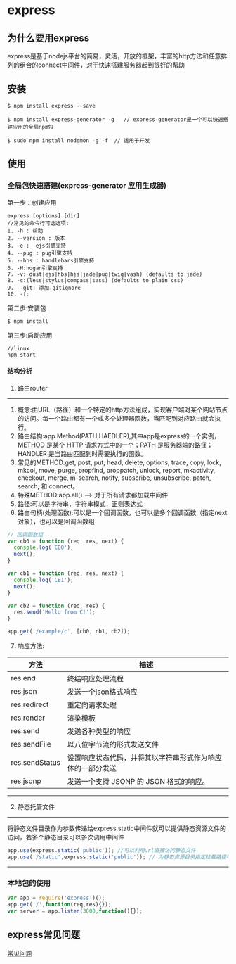 # express

## 为什么要用express

express是基于nodejs平台的简易，灵活，开放的框架，丰富的http方法和任意排列的组合的connect中间件，对于快速搭建服务器起到很好的帮助

## 安装

```shell
$ npm install express --save
```

```shell
$ npm install express-generator -g   // express-generator是一个可以快速搭建应用的全局npm包
```

```shell
$ sudo npm install nodemon -g -f  // 适用于开发
```

## 使用

### 全局包快速搭建(express-generator 应用生成器)

第一步：创建应用
```shell 
express [options] [dir]
//常见的命令行可选选项:
1. -h : 帮助
2. --version : 版本
3. -e :  ejs引擎支持
4. --pug : pug引擎支持
5. --hbs : handlebars引擎支持
6. -H:hogan引擎支持
7. -v: dust|ejs|hbs|hjs|jade|pug|twig|vash) (defaults to jade)
8. -c:(less|stylus|compass|sass) (defaults to plain css) 
9. --git: 添加.gitignore
10. -f:
```
第二步:安装包

```shell
$ npm install
```

第三步:启动应用

```shell
//linux
npm start
```
#### 结构分析

1. 路由router
***
1. 概念:由URL（路径）和一个特定的http方法组成，实现客户端对某个网站节点的访问。每一个路由都有一个或多个处理器函数，当匹配到对应路由就会执行。
2. 路由结构:app.Method(PATH,HAEDLER),其中app是express的一个实例，METHOD 是某个 HTTP 请求方式中的一个；PATH 是服务器端的路径；HANDLER 是当路由匹配到时需要执行的函数。
3. 常见的METHOD:get, post, put, head, delete, options, trace, copy, lock, mkcol, move, purge, propfind,  proppatch, unlock, report, mkactivity, checkout, merge, m-search, notify, subscribe, unsubscribe, patch, search, 和 connect。
4. 特殊METHOD:app.all() --> 对于所有请求都加载中间件
5. 路径:可以是字符串，字符串模式，正则表达式
6. 路由句柄(处理函数):可以是一个回调函数，也可以是多个回调函数（指定next对象），也可以是回调函数组
```js
// 回调函数组
var cb0 = function (req, res, next) {
  console.log('CB0');
  next();
}

var cb1 = function (req, res, next) {
  console.log('CB1');
  next();
}

var cb2 = function (req, res) {
  res.send('Hello from C!');
}

app.get('/example/c', [cb0, cb1, cb2]);
```
7. 响应方法:

方法| 描述 |
---|------|
res.end | 终结响应处理流程 |
res.json | 发送一个json格式响应 |
res.redirect | 重定向请求处理 |
res.render | 渲染模板 |
res.send | 发送各种类型的响应|
res.sendFile | 以八位字节流的形式发送文件|
res.sendStatus | 设置响应状态代码，并将其以字符串形式作为响应体的一部分发送|
res.jsonp | 发送一个支持 JSONP 的 JSON 格式的响应。|



***

2. 静态托管文件
***
将静态文件目录作为参数传递给express.static中间件就可以提供静态资源文件的访问，若多个静态目录可以多次调用中间件
```js
app.use(express.static('public')); //可以利用url直接访问静态文件
app.use('/static',express.static('public')); // 为静态资源目录指定挂载路径可以实现存放在一个虚拟目录上
```
***


### 本地包的使用

```js
var app = require('express')();
app.get('/',function(req,res){});
var server = app.listen(3000,function(){});
```
## express常见问题

[常见问题](http://www.expressjs.com.cn/starter/faq.html)
